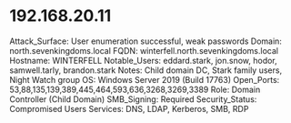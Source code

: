 # 192.168.20.11

Attack_Surface: User enumeration successful, weak passwords
Domain: north.sevenkingdoms.local
FQDN: winterfell.north.sevenkingdoms.local
Hostname: WINTERFELL
Notable_Users: eddard.stark, jon.snow, hodor, samwell.tarly, brandon.stark
Notes: Child domain DC, Stark family users, Night Watch group
OS: Windows Server 2019 (Build 17763)
Open_Ports: 53,88,135,139,389,445,464,593,636,3268,3269,3389
Role: Domain Controller (Child Domain)
SMB_Signing: Required
Security_Status: Compromised Users
Services: DNS, LDAP, Kerberos, SMB, RDP